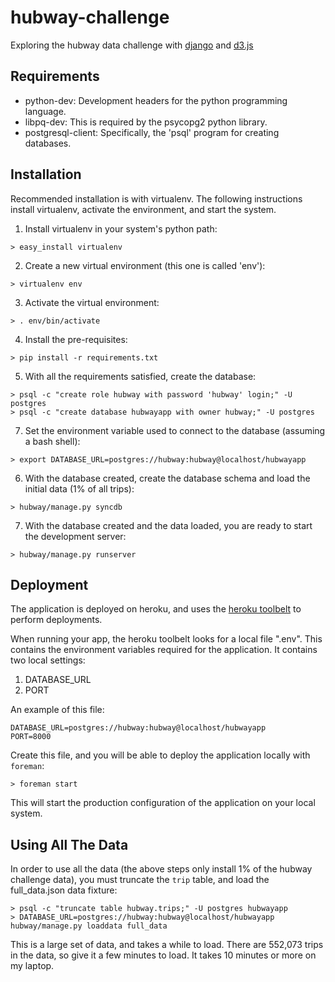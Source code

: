 hubway-challenge
================

Exploring the hubway data challenge with [django](https://www.djangoproject.com/) and [d3.js](http://d3js.org/)

Requirements
------------

  * python-dev: Development headers for the python programming language.
  * libpq-dev: This is required by the psycopg2 python library.
  * postgresql-client: Specifically, the 'psql' program for creating databases.

Installation
------------

Recommended installation is with virtualenv. The following instructions install virtualenv, 
activate the environment, and start the system.

  1. Install virtualenv in your system's python path:

    > easy_install virtualenv
  
  2. Create a new virtual environment (this one is called 'env'):

    > virtualenv env

  3. Activate the virtual environment:

    > . env/bin/activate
  
  4. Install the pre-requisites:

    > pip install -r requirements.txt
    
  5. With all the requirements satisfied, create the database:

    > psql -c "create role hubway with password 'hubway' login;" -U postgres
    > psql -c "create database hubwayapp with owner hubway;" -U postgres
    
  7. Set the environment variable used to connect to the database (assuming a bash shell):

    > export DATABASE_URL=postgres://hubway:hubway@localhost/hubwayapp
    
  6. With the database created, create the database schema and load the initial data (1% of all trips):

    > hubway/manage.py syncdb
    
  7. With the database created and the data loaded, you are ready to start the development server:

    > hubway/manage.py runserver
    
    
Deployment
----------

The application is deployed on heroku, and uses the [heroku toolbelt](https://toolbelt.heroku.com/) 
to perform deployments.

When running your app, the heroku toolbelt looks for a local file ".env". This contains the environment variables
required for the application. It contains two local settings:

  1. DATABASE_URL
  2. PORT

An example of this file:

    DATABASE_URL=postgres://hubway:hubway@localhost/hubwayapp
    PORT=8000
    
Create this file, and you will be able to deploy the application locally with `foreman`:

    > foreman start
    
This will start the production configuration of the application on your local system.


Using All The Data
------------------

In order to use all the data (the above steps only install 1% of the hubway challenge data), you must truncate
the `trip` table, and load the full_data.json data fixture:

    > psql -c "truncate table hubway.trips;" -U postgres hubwayapp
    > DATABASE_URL=postgres://hubway:hubway@localhost/hubwayapp hubway/manage.py loaddata full_data
    
This is a large set of data, and takes a while to load. There are 552,073 trips in the data, so give it a
few minutes to load. It takes 10 minutes or more on my laptop.